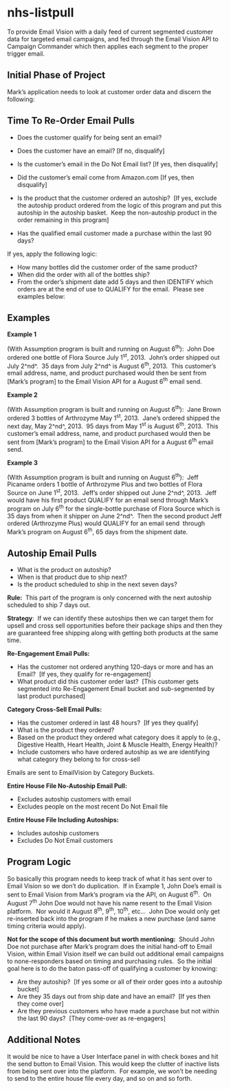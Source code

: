 nhs-listpull
============

To provide Email Vision with a daily feed of current segmented customer data for targeted email campaigns, and fed through the Email Vision API to Campaign Commander which then applies each segment to the proper trigger email.

Initial Phase of Project
------------------------

Mark’s application needs to look at customer order data and discern the
following:

Time To Re-Order Email Pulls
----------------------------

-   Does the customer qualify for being sent an email?

-   Does the customer have an email? [If no, disqualify]
-   Is the customer’s email in the Do Not Email list? [If yes, then
    disqualify]
-   Did the customer’s email come from Amazon.com [If yes, then
    disqualify]

-   Is the product that the customer ordered an autoship?  [If yes,
    exclude the autoship product ordered from the logic of this program
    and put this autoship in the autoship basket.  Keep the non-autoship
    product in the order remaining in this program]
-   Has the qualified email customer made a purchase within the last 90
    days?  

If yes, apply the following logic:

-   How many bottles did the customer order of the same product?
-   When did the order with all of the bottles ship?
-   From the order’s shipment date add 5 days and then IDENTIFY which
    orders are at the end of use to QUALIFY for the email.  Please see
    examples below:

Examples 
--------

**Example 1** 

(With Assumption program is built and running on August
6<sup>th</sup>):  John Doe ordered one bottle of Flora Source July 1<sup>st</sup>, 2013. 
John’s order shipped out July 2^nd^.  35 days from July 2^nd^ is August
6<sup>th</sup>, 2013.  This customer’s email address, name, and product purchased
would then be sent from [Mark’s program] to the Email Vision API for a
August 6<sup>th</sup> email send.

**Example 2** 

(With Assumption program is built and running on August
6<sup>th</sup>):  Jane Brown ordered 3 bottles of Arthrozyme May 1<sup>st</sup>, 2013. 
Jane’s ordered shipped the next day, May 2^nd^, 2013.  95 days from May
1<sup>st</sup> is August 6<sup>th</sup>, 2013.  This customer’s email address, name, and
product purchased would then be sent from [Mark’s program] to the Email
Vision API for a August 6<sup>th</sup> email send.

**Example 3** 

(With Assumption program is built and running on August
6<sup>th</sup>):  Jeff Picaname orders 1 bottle of Arthrozyme Plus and two
bottles of Flora Source on June 1<sup>st</sup>, 2013.  Jeff’s order shipped out
June 2^nd^, 2013.  Jeff would have his first product QUALIFY for an
email send through Mark’s program on July 6<sup>th</sup> for the single-bottle
purchase of Flora Source which is 35 days from when it shipper on June
2^nd^.  Then the second product Jeff ordered (Arthrozyme Plus) would
QUALIFY for an email send  through Mark’s program on August 6<sup>th</sup>, 65
days from the shipment date.

Autoship Email Pulls
--------------------

-   What is the product on autoship?
-   When is that product due to ship next?
-   Is the product scheduled to ship in the next seven days?

**Rule:**  This part of the program is only concerned with the next
autoship scheduled to ship 7 days out.

**Strategy**:  If we can identify these autoships then we can target
them for upsell and cross sell opportunities before their package ships
and then they are guaranteed free shipping along with getting both
products at the same time.

**Re-Engagement Email Pulls:**

-   Has the customer not ordered anything 120-days or more and has an
    Email?  [If yes, they qualify for re-engagement]
-   What product did this customer order last?  [This customer gets
    segmented into Re-Engagement Email bucket and sub-segmented by last
    product purchased]

**Category Cross-Sell Email Pulls:**

-   Has the customer ordered in last 48 hours?  [If yes they qualify]
-   What is the product they ordered?
-   Based on the product they ordered what category does it apply to
    (e.g., Digestive Health, Heart Health, Joint & Muscle Health, Energy
    Health)?
-   Include customers who have ordered autoship as we are identifying
    what category they belong to for cross-sell

Emails are sent to EmailVision by Category Buckets.

**Entire House File No-Autoship Email Pull:**

-   Excludes autoship customers with email
-   Excludes people on the most recent Do Not Email file

**Entire House File Including Autoships:**

-   Includes autoship customers
-   Excludes Do Not Email customers

Program Logic
-------------

So basically this program needs to keep track of what it has sent over
to Email Vision so we don’t do duplication.  If in Example 1, John Doe’s
email is sent to Email Vision from Mark’s program via the API, on August
6<sup>th</sup>.  On August 7<sup>th</sup> John Doe would not have his name resent to the
Email Vision platform.  Nor would it August 8<sup>th</sup>, 9<sup>th</sup>, 10<sup>th</sup>, etc… 
John Doe would only get re-inserted back into the program if he makes a
new purchase (and same timing criteria would apply).

**Not for the scope of this document but worth mentioning:**  Should
John Doe not purchase after Mark’s program does the initial hand-off to
Email Vision, within Email Vision itself we can build out additional
email campaigns to none-responders based on timing and purchasing
rules.  So the initial goal here is to do the baton pass-off of
qualifying a customer by knowing:

-   Are they autoship?  [If yes some or all of their order goes into a
    autoship bucket]
-   Are they 35 days out from ship date and have an email?  [If yes then
    they come over]
-   Are they previous customers who have made a purchase but not within
    the last 90 days?  [They come-over as re-engagers]

Additional Notes
----------------

It would be nice to have a User Interface panel
in with check boxes and hit the send button to Email Vision. 
This would keep the clutter of
inactive lists from being sent over into the platform.  For example, we
won’t be needing to send to the entire house file every day, and so on
and so forth.
